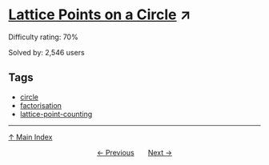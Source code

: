 # [Lattice Points on a Circle](https://projecteuler.net/problem=233) ↗️

Difficulty rating: 70%

Solved by: 2,546 users
## Tags

- [circle](../tags/circle.md)
- [factorisation](../tags/factorisation.md)
- [lattice-point-counting](../tags/lattice-point-counting.md)



---

[↑ Main Index](../README.md)


<div align=center><a href='232.md'>← Previous</a> &nbsp;&nbsp; &nbsp;&nbsp;  <a href='234.md'>Next →</a></div>
